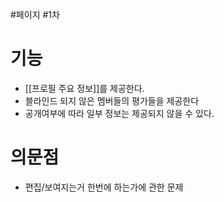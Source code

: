 #페이지 #1차 

# 기능
- [[프로필 주요 정보]]를 제공한다.
- 블라인드 되지 않은 멤버들의 평가들을 제공한다
- 공개여부에 따라 일부 정보는 제공되지 않을 수 있다.


# 의문점
- 편집/보여지는거 한번에 하는가에 관한 문제